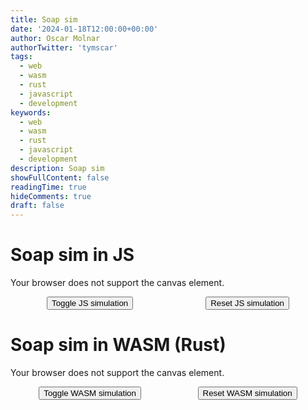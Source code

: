 ```yaml
---
title: Soap sim
date: '2024-01-18T12:00:00+00:00'
author: Oscar Molnar
authorTwitter: 'tymscar'
tags:
  - web
  - wasm
  - rust
  - javascript
  - development
keywords:
  - web
  - wasm
  - rust
  - javascript
  - development
description: Soap sim
showFullContent: false
readingTime: true
hideComments: true
draft: false
---
```


# Soap sim in JS
<script type="module" src="/soap-sim/index-js.js"></script>
<div id="js-canvas-container" style="display: flex; justify-content: center; align-items: center; ">
    <canvas id="js-canvas" style="width: 100%; height: auto;">
        Your browser does not support the canvas element.
    </canvas>
</div>
<div style="display: flex; justify-content: space-around; align-items: center; padding-top: 1em ">
    <button id="js-simulate-button">Toggle JS simulation</button>
    <button id="js-reset-button">Reset JS simulation</button>
</div>

# Soap sim in WASM (Rust)
<script type="module" src="/soap-sim/index-wasm.js"></script>
<div id="wasm-canvas-container" style="display: flex; justify-content: center; align-items: center; ">
    <canvas id="wasm-canvas" style="width: 100%; height: auto;">
        Your browser does not support the canvas element.
    </canvas>
</div>
<div style="display: flex; justify-content: space-around; align-items: center; padding-top: 1em ">
    <button id="wasm-simulate-button">Toggle WASM simulation</button>
    <button id="wasm-reset-button">Reset WASM simulation</button>
</div>

